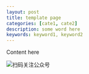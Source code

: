 ```yaml
---
layout: post
title: template page
categories: [cate1, cate2]
description: some word here
keywords: keyword1, keyword2
---
```


Content here

![扫码关注公众号](https://gitee.com/xiangming25/picture/raw/master/2021-2-3/1612338163843-qrcode-12cm.jpg)